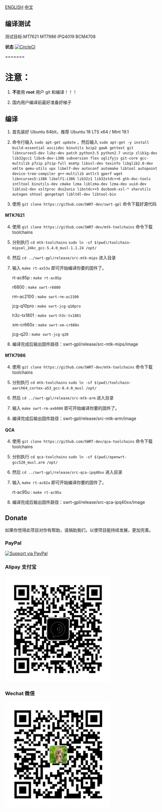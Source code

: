 
[ENGLISH](README_en.md) [中文](README.md)

## 编译测试

测试目标:MT7621 MT7986 IPQ4019 BCM4708

**状态** [![CircleCI](https://dl.circleci.com/status-badge/img/gh/SWRT-dev/swrt-gpl/tree/master.svg?style=svg)](https://dl.circleci.com/status-badge/redirect/gh/SWRT-dev/swrt-gpl/tree/master)

=======

注意：
======

1. **不**要用 **root** 用户 git 和编译！！！

2. 国内用户编译前最好准备好梯子

## 编译

1. 首先装好 Ubuntu 64bit，推荐  Ubuntu  18 LTS x64 /  Mint 19.1

2. 命令行输入 `sudo apt-get update` ，然后输入
   `sudo apt-get -y install build-essential asciidoc binutils bzip2 gawk gettext git libncurses5-dev libz-dev patch python3.5 python2.7 unzip zlib1g-dev lib32gcc1 libc6-dev-i386 subversion flex uglifyjs git-core gcc-multilib p7zip p7zip-full msmtp libssl-dev texinfo libglib2.0-dev xmlto qemu-utils upx libelf-dev autoconf automake libtool autopoint device-tree-compiler g++-multilib antlr3 gperf wget libncurses5:i386 libelf1:i386 lib32z1 lib32stdc++6 gtk-doc-tools intltool binutils-dev cmake lzma liblzma-dev lzma-dev uuid-dev liblzo2-dev xsltproc dos2unix libstdc++5 docbook-xsl-* sharutils autogen shtool gengetopt libltdl-dev libtool-bin`

3. 使用 `git clone https://github.com/SWRT-dev/swrt-gpl` 命令下载好源代码
   
#### MTK7621

4. 使用 `git clone https://github.com/SWRT-dev/mtk-toolchains` 命令下载toolchains

5. 分别执行 `cd mtk-toolchains`
   `sudo ln -sf $(pwd)/toolchain-mipsel_24kc_gcc-5.4.0_musl-1.1.24 /opt/`

6. 然后 `cd ../swrt-gpl/release/src-mtk-mips` 进入目录

7. 输入 `make rt-ax53u` 即可开始编译你要的固件了。
   
   rt-ac85p : `make rt-ac85p`
   
   r6800 : `make swrt-r6800`
   
   rm-ac2100 : `make swrt-rm-ac2100`
   
   jcg-q10pro : `make swrt-jcg-q10pro`
   
   h3c-tx1801 : `make swrt-h3c-tx1801`

   xm-cr660x : `make swrt-xm-cr660x`

   jcg-q20 : `make swrt-jcg-q20`

8. 编译完成后输出固件路径：swrt-gpl/release/src-mtk-mips/image

#### MTK7986

4. 使用 `git clone https://github.com/SWRT-dev/mtk-toolchains` 命令下载toolchains

5. 分别执行 `cd mtk-toolchains`
   `sudo ln -sf $(pwd)/toolchain-aarch64_cortex-a53_gcc-8.4.0_musl /opt/`

6. 然后 `cd ../swrt-gpl/release/src-mtk-arm` 进入目录

7. 输入 `make swrt-rm-ax6000` 即可开始编译你要的固件了。

8. 编译完成后输出固件路径：swrt-gpl/release/src-mtk-arm/image

#### QCA

4. 使用 `git clone https://github.com/SWRT-dev/qca-toolchains` 命令下载toolchains

5. 分别执行 `cd qca-toolchains`
	`sudo ln -sf $(pwd)/openwrt-gcc520_musl.arm /opt/`

6. 然后 `cd ../swrt-gpl/release/src-qca-ipq40xx` 进入目录

7. 输入 `make rt-ac82u` 即可开始编译你要的固件了。

	rt-ac95u : `make rt-ac95u`

8. 编译完成后输出固件路径：swrt-gpl/release/src-qca-ipq40xx/image


## Donate

如果你觉得此项目对你有帮助，请捐助我们，以使项目能持续发展，更加完善。

### PayPal

[![Support via PayPal](https://cdn.rawgit.com/twolfson/paypal-github-button/1.0.0/dist/button.svg)](https://paypal.me/paldier9/)

### Alipay 支付宝

![alipay](doc/alipay_donate.jpg)

### Wechat 微信

![wechat](doc/wechat_donate.jpg)


